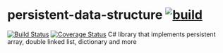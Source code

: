# persistent-data-structure [![build](https://github.com/6gales/persistent-data-structure/actions/workflows/dotnet.yml/badge.svg?branch=main)](https://github.com/6gales/persistent-data-structure/actions/workflows/dotnet.yml)
[![Build Status](https://travis-ci.org/6gales/persistent-data-structure.svg?branch=main)](https://travis-ci.org/6gales/persistent-data-structure)
[![Coverage Status](https://coveralls.io/repos/github/6gales/persistent-data-structure/badge.svg?branch=main)](https://coveralls.io/github/6gales/persistent-data-structure?branch=main)
C# library that implements persistent array, double linked list, dictionary and more
